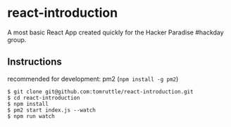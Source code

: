 # react-introduction

A most basic React App created quickly for the Hacker Paradise #hackday group.

## Instructions

recommended for development: pm2 (`npm install -g pm2`)

```
$ git clone git@github.com:tomruttle/react-introduction.git
$ cd react-introduction
$ npm install
$ pm2 start index.js --watch
$ npm run watch
```
